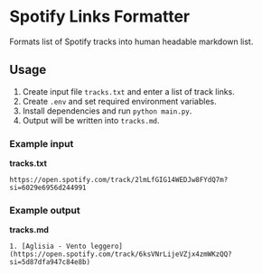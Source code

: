 # Spotify Links Formatter
Formats list of Spotify tracks into human headable markdown list.

## Usage
1. Create input file `tracks.txt` and enter a list of track links.
2. Create `.env` and set required environment variables.
3. Install dependencies and run `python main.py`.
4. Output will be written into `tracks.md`.

### Example input
**tracks.txt**
```
https://open.spotify.com/track/2lmLfGIG14WEDJw8FYdQ7m?si=6029e6956d244991
```

### Example output
**tracks.md**
```
1. [Aglisia - Vento leggero](https://open.spotify.com/track/6ksVNrLijeVZjx4zmWKzQQ?si=5d87dfa947c84e8b)
```
